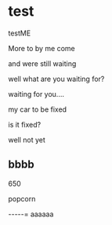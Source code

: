# test
testME


More to by me come

and were still waiting

well what are you waiting for?

waiting for you....

my car to be fixed

is it fixed?

well not yet

bbbb
-----

650


popcorn

-----=
aaaaaa
